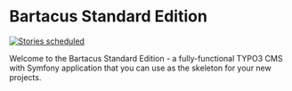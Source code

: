 Bartacus Standard Edition
=========================

[![Stories scheduled](https://badge.waffle.io/Bartacus/Bartacus-Standard.svg?label=scheduled&title=Scheduled)](http://waffle.io/Bartacus/Bartacus)

Welcome to the Bartacus Standard Edition - a fully-functional TYPO3 CMS with
Symfony application that you can use as the skeleton for your new projects.
